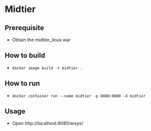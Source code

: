 # Midtier

## Prerequisite
- Obtain the midtier_linux.war

## How to build
- ```docker image build -t midtier .```

## How to run
- ```docker container run --name midtier -p 8080:8080 -d midtier```

## Usage
- Open http://localhost:8080/arsys/
